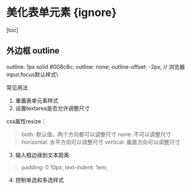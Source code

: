 # 美化表单元素 {ignore}

[toc]

## 外边框 outline

outline: 1px solid #008c8c;
outline: none;
outline-offset: -2px; // 浏览器input:focus默认样式\

常见用法

1. 重置表单元素样式
2. 设置textarea是否允许调整尺寸

css属性resize：
> both: 默认值，两个方向都可以调整尺寸
> none: 不可以调整尺寸
> horizontal: 水平方向可以调整尺寸
> vertical: 垂直方向可以调整尺寸

3. 输入框边缘到文本距离:
> padding: 0 10px;
> text-indent: 1em;

4. 控制单选和多选样式

